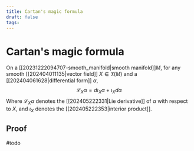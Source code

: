 ```yaml
---
title: Cartan's magic formula
draft: false
tags:
---
```

# Cartan's magic formula
On a [[20231222094707-smooth_manifold|smooth manifold]]$M$, for any smooth [[202404011135|vector field]] $X \in \mathfrak{X}(M)$ and a [[202404061628|differential form]] $\alpha$,
$$ \mathcal{L}_{X}\alpha = d\iota_{X}\alpha + \iota_{X}d\alpha$$
Where $\mathcal{L}_X\alpha$ denotes the [[202405222331|Lie derivative]] of $\alpha$ with respect to $X$, and $\iota_X$ denotes the [[202405222353|interior product]]. 

## Proof
#todo 